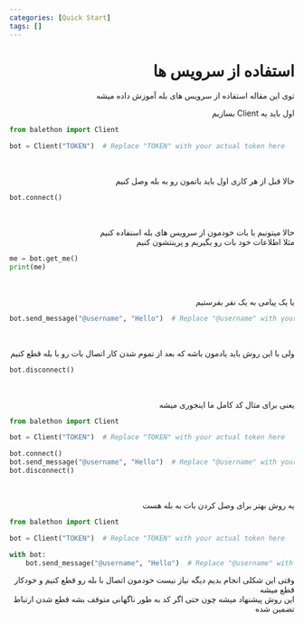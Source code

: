 ```yaml
---
categories: [Quick Start]
tags: []
---
```


<h1 align="right" dir="rtl">استفاده از سرویس ها</h1>

<p align="right" dir="rtl">توی این مقاله استفاده از سرویس های بله آموزش داده میشه</p>

<p align="right" dir="rtl">اول باید یه Client بسازیم</p>

```python
from balethon import Client

bot = Client("TOKEN")  # Replace "TOKEN" with your actual token here
```

<br>

<p align="right" dir="rtl">حالا قبل از هر کاری اول باید باتمون رو به بله وصل کنیم</p>

```python
bot.connect()
```

<br>

<p align="right" dir="rtl">
حالا میتونیم با بات خودمون از سرویس های بله استفاده کنیم<br>
مثلا اطلاعات خود بات رو بگیریم و پرینتشون کنیم
</p>

```python
me = bot.get_me()
print(me)
```

<br>

<p align="right" dir="rtl">یا یک پیامی به یک نفر بفرستیم</p>

```python
bot.send_message("@username", "Hello")  # Replace "@username" with your actual username here
```

<br>

<p align="right" dir="rtl">ولی با این روش باید یادمون باشه که بعد از تموم شدن کار اتصال بات رو با بله قطع کنیم</p>

```python
bot.disconnect()
```

<br>

<p align="right" dir="rtl">یعنی برای مثال کد کامل ما اینجوری میشه</p>

```python
from balethon import Client

bot = Client("TOKEN")  # Replace "TOKEN" with your actual token here

bot.connect()
bot.send_message("@username", "Hello")  # Replace "@username" with your actual username here
bot.disconnect()
```

<br>

<p align="right" dir="rtl">یه روش بهتر برای وصل کردن بات به بله هست</p>

```python
from balethon import Client

bot = Client("TOKEN")  # Replace "TOKEN" with your actual token here

with bot:
    bot.send_message("@username", "Hello")  # Replace "@username" with your actual username here
```

<p align="right" dir="rtl">
وقتی این شکلی انجام بدیم دیگه نیاز نیست خودمون اتصال با بله رو قطع کنیم و خودکار قطع میشه<br>
این روش پیشنهاد میشه چون حتی اگر کد به طور ناگهانی متوقف بشه قطع شدن ارتباط تضمین شده
</p>